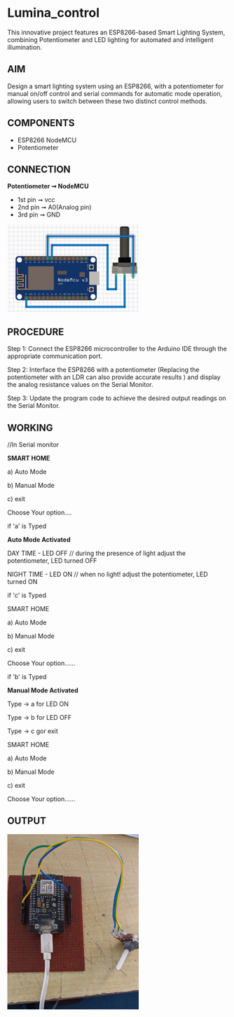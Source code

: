 # **Lumina_control**
This innovative project features an ESP8266-based Smart Lighting System, combining Potentiometer and LED lighting for automated and intelligent illumination.

## AIM
Design a smart lighting system using an ESP8266, with a potentiometer for manual on/off control and serial commands for automatic mode operation, allowing users to switch between these two distinct control methods.

## COMPONENTS
*  ESP8266 NodeMCU
*  Potentiometer

## CONNECTION
**Potentiometer ➞ NodeMCU**
* 1st pin  ➞ vcc
* 2nd pin ➞ A0(Analog pin)
* 3rd pin ➞ GND

<img src="https://github.com/EmildaBabu/LUMINA_CONTROL/blob/464ccdc1cb5b44c842b98ea35b701694c93a4906/connection.jpg?raw=true" alt="connection" width="300" height="200">

## PROCEDURE

Step 1: Connect the ESP8266 microcontroller to the Arduino IDE through the appropriate communication port.  

Step 2: Interface the ESP8266 with a potentiometer (Replacing the potentiometer with an LDR can also provide accurate results ) and display the analog resistance values on the Serial Monitor.  

Step 3: Update the program code to achieve the desired output readings on the Serial Monitor.  


## WORKING
//In Serial monitor

**SMART HOME** 
  
  a) Auto Mode  
  
  b) Manual Mode  
  
  c) exit  

Choose Your option....  


if 'a' is Typed  

**Auto Mode Activated**  
  
  DAY TIME - LED OFF // during the presence of light adjust the potentiometer, LED turned OFF  
  
  NIGHT TIME - LED ON // when no light! adjust the potentiometer, LED turned ON  


if 'c' is Typed  

SMART HOME  

a) Auto Mode  

b) Manual Mode  

c) exit  

Choose Your option......  

if 'b' is Typed  

**Manual Mode Activated**  

  Type -> a for LED ON  
  
  Type -> b for LED OFF  
  
  Type -> c gor exit  

SMART HOME  

a) Auto Mode  

b) Manual Mode  

c) exit  

Choose Your option......

## OUTPUT
<img src= "https://github.com/EmildaBabu/LUMINA_CONTROL/blob/8bd211e2899bc4415421f02195e20a4aaba78221/output.jpg?raw=true" alt="output" width="300" height="400">
